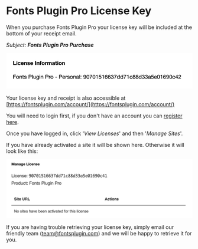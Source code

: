 # Fonts Plugin Pro License Key

When you purchase Fonts Plugin Pro your license key will be included at the bottom of your receipt email.&#x20;

_Subject: **Fonts Plugin Pro Purchase**_

![](<.gitbook/assets/image (18).png>)

Your license key and receipt is also accessible at [https://fontsplugin.com/account/](https://fontsplugin.com/account/)

You will need to login first, if you don't have an account you can [register here](https://fontsplugin.com/account-registration/).

Once you have logged in, click '_View Licenses_' and then '_Manage Sites_'.

If you have already activated a site it will be shown here. Otherwise it will look like this:

![](<.gitbook/assets/image (19).png>)

If you are having trouble retrieving your license key, simply email our friendly team ([team@fontsplugin.com](mailto:team@fontsplugin.com)) and we will be happy to retrieve it for you.
